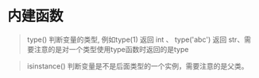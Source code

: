 # 内建函数
> type()  判断变量的类型,  例如type(1) 返回 int 、 type('abc') 返回 str、需要注意的是对一个类型使用type函数时返回的是type

> isinstance() 判断变量是不是后面类型的一个实例，需要注意的是父类。


<!--stackedit_data:
eyJoaXN0b3J5IjpbMTMzNDE1MTk3LDEyNDg2NTYxNDAsMTYyMD
M4NTc4MywyNDk3NTk3MDFdfQ==
-->